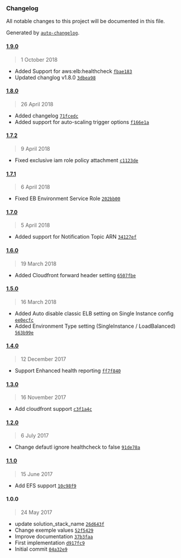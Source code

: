### Changelog
All notable changes to this project will be documented in this file.

Generated by [`auto-changelog`](https://github.com/CookPete/auto-changelog).

#### [1.9.0](https://github.com/BasileTrujillo/terraform-elastic-beanstalk-php/compare/1.8.0...1.9.0)
> 1 October 2018
- Added Support for aws:elb:healthcheck [`fbae183`](https://github.com/BasileTrujillo/terraform-elastic-beanstalk-php/commit/fbae1835dfa5c4909fa3dac9bdfe6c154075ec6c)
- Updated changlog v1.8.0 [`3dbea98`](https://github.com/BasileTrujillo/terraform-elastic-beanstalk-php/commit/3dbea98156ef3c908d31f462857a13fecbd9a9f5)

#### [1.8.0](https://github.com/BasileTrujillo/terraform-elastic-beanstalk-php/compare/1.7.2...1.8.0)
> 26 April 2018
- Added changelog [`71fcedc`](https://github.com/BasileTrujillo/terraform-elastic-beanstalk-php/commit/71fcedcbe23f90a5e14c64a3387bc36fa8c04a33)
- Added support for auto-scaling trigger options [`f166e1a`](https://github.com/BasileTrujillo/terraform-elastic-beanstalk-php/commit/f166e1a057c43f7920a03ad3c76eb32480d0f9c3)

#### [1.7.2](https://github.com/BasileTrujillo/terraform-elastic-beanstalk-php/compare/1.7.1...1.7.2)
> 9 April 2018
- Fixed exclusive iam role policy attachment [`c1123de`](https://github.com/BasileTrujillo/terraform-elastic-beanstalk-php/commit/c1123defefa7501044230248c39f65833f74e059)

#### [1.7.1](https://github.com/BasileTrujillo/terraform-elastic-beanstalk-php/compare/1.7.0...1.7.1)
> 6 April 2018
- Fixed EB Environment Service Role [`202bb00`](https://github.com/BasileTrujillo/terraform-elastic-beanstalk-php/commit/202bb00aee569396449b109c7d7bf11692ffe2cd)

#### [1.7.0](https://github.com/BasileTrujillo/terraform-elastic-beanstalk-php/compare/1.6.0...1.7.0)
> 5 April 2018
- Added support for Notification Topic ARN [`34127ef`](https://github.com/BasileTrujillo/terraform-elastic-beanstalk-php/commit/34127efa766be53565372af02ea5b1101e58f2c9)

#### [1.6.0](https://github.com/BasileTrujillo/terraform-elastic-beanstalk-php/compare/1.5.0...1.6.0)
> 19 March 2018
- Added Cloudfront forward header setting [`6507fbe`](https://github.com/BasileTrujillo/terraform-elastic-beanstalk-php/commit/6507fbeddbdddc9b577097d46a8e5426600206f9)

#### [1.5.0](https://github.com/BasileTrujillo/terraform-elastic-beanstalk-php/compare/1.4.0...1.5.0)
> 16 March 2018
- Added Auto disable classic ELB setting on Single Instance config [`ee0ecfc`](https://github.com/BasileTrujillo/terraform-elastic-beanstalk-php/commit/ee0ecfca1e8241110a1353722490d77f40c0ec1b)
- Added Environment Type setting (SingleInstance / LoadBalanced) [`563b99e`](https://github.com/BasileTrujillo/terraform-elastic-beanstalk-php/commit/563b99ed5a29250716fe19282336613efd8f2e65)

#### [1.4.0](https://github.com/BasileTrujillo/terraform-elastic-beanstalk-php/compare/1.3.0...1.4.0)
> 12 December 2017
- Support Enhanced health reporting [`ff7f840`](https://github.com/BasileTrujillo/terraform-elastic-beanstalk-php/commit/ff7f8405f5b0e4f42d0e75b869ede6aaca47b7bf)

#### [1.3.0](https://github.com/BasileTrujillo/terraform-elastic-beanstalk-php/compare/1.2.0...1.3.0)
> 16 November 2017
- Add cloudfront support [`c3f1a4c`](https://github.com/BasileTrujillo/terraform-elastic-beanstalk-php/commit/c3f1a4cb3fd59e609c11a6bf9ca7f721c99e038a)

#### [1.2.0](https://github.com/BasileTrujillo/terraform-elastic-beanstalk-php/compare/1.1.0...1.2.0)
> 6 July 2017
- Change defautl ignore healthcheck to false [`91de78a`](https://github.com/BasileTrujillo/terraform-elastic-beanstalk-php/commit/91de78a2f95e386dc5b8bee32932fc781088aeae)

#### [1.1.0](https://github.com/BasileTrujillo/terraform-elastic-beanstalk-php/compare/1.0.0...1.1.0)
> 15 June 2017
- Add EFS support [`10c98f9`](https://github.com/BasileTrujillo/terraform-elastic-beanstalk-php/commit/10c98f9eba6b752db51d5eede56c11a8a1d5b211)

#### 1.0.0
> 24 May 2017
- update solution_stack_name [`26d643f`](https://github.com/BasileTrujillo/terraform-elastic-beanstalk-php/commit/26d643fa7c9f2cd6329a572c3a84517a896fb6bf)
- Change exemple values [`52f5429`](https://github.com/BasileTrujillo/terraform-elastic-beanstalk-php/commit/52f5429f130fa77b973cf7e67ed91dfc986d663a)
- Improve documentation [`37b3faa`](https://github.com/BasileTrujillo/terraform-elastic-beanstalk-php/commit/37b3faa6f2d914f2aacee97b2dca44eefec145b2)
- First implementation [`d917fc9`](https://github.com/BasileTrujillo/terraform-elastic-beanstalk-php/commit/d917fc9d98cf5a9a9de95ebc85c16108f3671c8a)
- Initial commit [`04a32e9`](https://github.com/BasileTrujillo/terraform-elastic-beanstalk-php/commit/04a32e9f9b08e1322639a7d5562c8f4afeb623ab)

